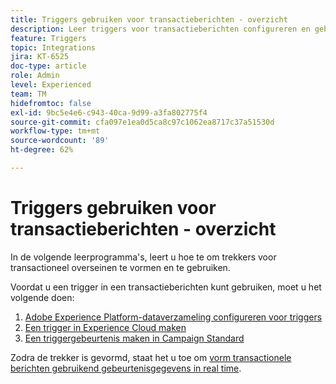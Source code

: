 ```yaml
---
title: Triggers gebruiken voor transactieberichten - overzicht
description: Leer triggers voor transactieberichten configureren en gebruiken.
feature: Triggers
topic: Integrations
jira: KT-6525
doc-type: article
role: Admin
level: Experienced
team: TM
hidefromtoc: false
exl-id: 9bc5e4e6-c943-40ca-9d99-a3fa802775f4
source-git-commit: cfa097e1ea0d5ca8c97c1062ea8717c37a51530d
workflow-type: tm+mt
source-wordcount: '89'
ht-degree: 62%

---
```


# Triggers gebruiken voor transactieberichten - overzicht

In de volgende leerprogramma&#39;s, leert u hoe te om trekkers voor transactioneel overseinen te vormen en te gebruiken.

Voordat u een trigger in een transactieberichten kunt gebruiken, moet u het volgende doen:

1. [Adobe Experience Platform-dataverzameling configureren voor triggers](/help/integrations/configure-launch-for-triggers.md)
2. [Een trigger in Experience Cloud maken](https://experienceleague.adobe.com/en/docs/core-services/interface/triggers)
3. [Een triggergebeurtenis maken in Campaign Standard](/help/integrations/create-a-trigger-event.md)

Zodra de trekker is gevormd, staat het u toe om [vorm transactionele berichten gebruikend gebeurtenisgegevens in real time](/help/integrations/configure-transactional-messages-using-realtime-event-data.md).

